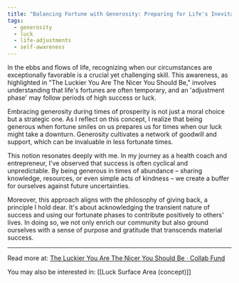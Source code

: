 ```yaml
---
title: "Balancing Fortune with Generosity: Preparing for Life's Inevitable Shifts"
tags:
  - generosity
  - luck
  - life-adjustments
  - self-awareness
---
```


In the ebbs and flows of life, recognizing when our circumstances are exceptionally favorable is a crucial yet challenging skill. This awareness, as highlighted in "The Luckier You Are The Nicer You Should Be," involves understanding that life's fortunes are often temporary, and an 'adjustment phase' may follow periods of high success or luck.

Embracing generosity during times of prosperity is not just a moral choice but a strategic one. As I reflect on this concept, I realize that being generous when fortune smiles on us prepares us for times when our luck might take a downturn. Generosity cultivates a network of goodwill and support, which can be invaluable in less fortunate times.

This notion resonates deeply with me. In my journey as a health coach and entrepreneur, I've observed that success is often cyclical and unpredictable. By being generous in times of abundance – sharing knowledge, resources, or even simple acts of kindness – we create a buffer for ourselves against future uncertainties.

Moreover, this approach aligns with the philosophy of giving back, a principle I hold dear. It's about acknowledging the transient nature of success and using our fortunate phases to contribute positively to others' lives. In doing so, we not only enrich our community but also ground ourselves with a sense of purpose and gratitude that transcends material success.

----

Read more at: [The Luckier You Are The Nicer You Should Be · Collab Fund](https://collabfund.com/blog/the-luckier-you-are-the-nicer-you-should-be/?utm_source=substack&utm_medium=email)

You may also be interested in: [[Luck Surface Area (concept)]]